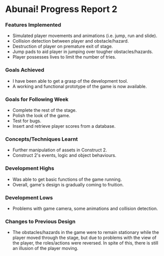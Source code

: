 # Abunai! Progress Report 2

### Features Implemented

- Simulated player movements and animations (i.e. jump, run and slide).
- Collision detection between player and obstacle/hazard.
- Destruction of player on premature exit of stage.
- Jump pads to aid player in jumping over tougher obstacles/hazards.
- Player possesses lives to limit the number of tries.


### Goals Achieved

- I have been able to get a grasp of the development tool.
- A working and functional prototype of the game is now available.


### Goals for Following Week
- Complete the rest of the stage.
- Polish the look of the game.
- Test for bugs.
- Insert and retrieve player scores from a database.


### Concepts/Techniques Learnt
- Further manipulation of assets in Construct 2.
- Construct 2's events, logic and object behaviours.


### Development Highs
- Was able to get basic functions of the game running.
- Overall, game's design is gradually coming to fruition.


### Development Lows
- Problems with game camera, some animations and collision detection.


### Changes to Previous Design
- The obstacles/hazards in the game were to remain stationary while the player moved through the stage,
  but due to problems with the view of the player, the roles/actions were reversed. In spite of this, there is
  still an illusion of the player moving.